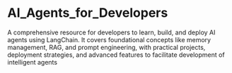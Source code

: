 # AI_Agents_for_Developers
A comprehensive resource for developers to learn, build, and deploy AI agents using LangChain. It covers foundational concepts like memory management, RAG, and prompt engineering, with practical projects, deployment strategies, and advanced features to facilitate development of intelligent agents
